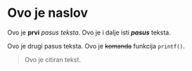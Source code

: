 # Ovo je naslov

Ovo je **prvi** *pasus* _teksta_.
Ovo je i dalje isti ***pasus*** teksta.

Ovo je drugi pasus teksta. Ovo je ~~komanda~~ funkcija `printf()`.

> Ovo je citiran tekst.
